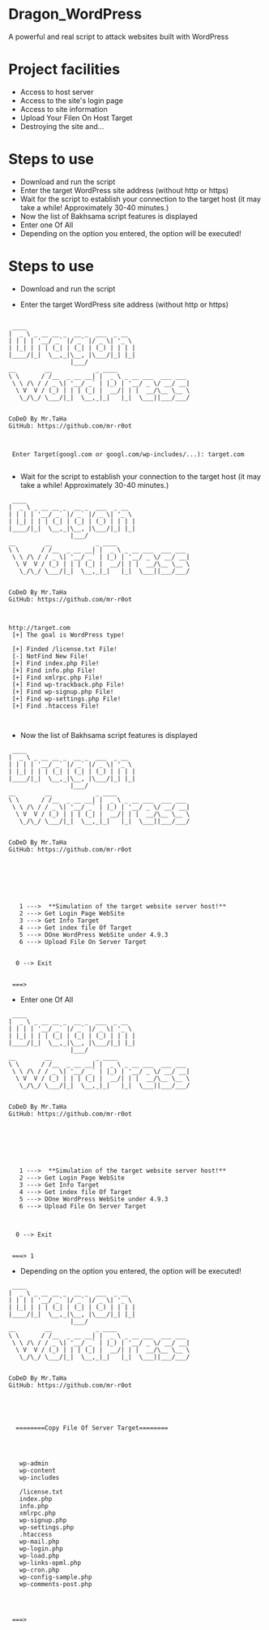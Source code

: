 Dragon_WordPress
=========== 
A powerful and real script to attack websites built with WordPress







Project facilities
=========== 
* Access to host server
* Access to the site's login page
* Access to site information
* Upload Your Filen On Host Target
* Destroying the site and...









Steps to use
=========== 
* Download and run the script
* Enter the target WordPress site address (without http or https)
* Wait for the script to establish your connection to the target host (it may take a while!  Approximately 30-40 minutes.)
* Now the list of Bakhsama script features is displayed
* Enter one Of All
* Depending on the option you entered, the option will be executed!












Steps to use
=========== 
* Download and run the script




* Enter the target WordPress site address (without http or https)
```

 ____
|  _ \ _ __ __ _  __ _  ___  _ __
| | | | '__/ _` |/ _` |/ _ \| '_ \
| |_| | | | (_| | (_| | (_) | | | |
|____/|_|  \__,_|\__, |\___/|_| |_|
                 |___/
__        __            _ ____
\ \      / /__  _ __ __| |  _ \ _ __ ___  ___ ___
 \ \ /\ / / _ \| '__/ _` | |_) | '__/ _ \/ __/ __|
  \ V  V / (_) | | | (_| |  __/| | |  __/\__ \__ \
   \_/\_/ \___/|_|  \__,_|_|   |_|  \___||___/___/


CoDeD By Mr.TaHa
GitHub: https://github.com/mr-r0ot



 Enter Target(googl.com or googl.com/wp-includes/...): target.com


```
 

* Wait for the script to establish your connection to the target host (it may take a while!  Approximately 30-40 minutes.)
```
 ____
|  _ \ _ __ __ _  __ _  ___  _ __
| | | | '__/ _` |/ _` |/ _ \| '_ \
| |_| | | | (_| | (_| | (_) | | | |
|____/|_|  \__,_|\__, |\___/|_| |_|
                 |___/
__        __            _ ____
\ \      / /__  _ __ __| |  _ \ _ __ ___  ___ ___
 \ \ /\ / / _ \| '__/ _` | |_) | '__/ _ \/ __/ __|
  \ V  V / (_) | | | (_| |  __/| | |  __/\__ \__ \
   \_/\_/ \___/|_|  \__,_|_|   |_|  \___||___/___/


CoDeD By Mr.TaHa
GitHub: https://github.com/mr-r0ot



http://target.com
 [+] The goal is WordPress type!

 [+] Finded /license.txt File!
 [-] NotFind New File!
 [+] Find index.php File!
 [+] Find info.php File!
 [+] Find xmlrpc.php File!
 [+] Find wp-trackback.php File!
 [+] Find wp-signup.php File!
 [+] Find wp-settings.php File!
 [+] Find .htaccess File!



```
* Now the list of Bakhsama script features is displayed
```
 ____
|  _ \ _ __ __ _  __ _  ___  _ __
| | | | '__/ _` |/ _` |/ _ \| '_ \
| |_| | | | (_| | (_| | (_) | | | |
|____/|_|  \__,_|\__, |\___/|_| |_|
                 |___/
__        __            _ ____
\ \      / /__  _ __ __| |  _ \ _ __ ___  ___ ___
 \ \ /\ / / _ \| '__/ _` | |_) | '__/ _ \/ __/ __|
  \ V  V / (_) | | | (_| |  __/| | |  __/\__ \__ \
   \_/\_/ \___/|_|  \__,_|_|   |_|  \___||___/___/


CoDeD By Mr.TaHa
GitHub: https://github.com/mr-r0ot







   1 --->  **Simulation of the target website server host!**
   2 ---> Get Login Page WebSite
   3 ---> Get Info Target
   4 ---> Get index file Of Target
   5 ---> DOne WordPress WebSite under 4.9.3
   6 ---> Upload File On Server Target


  0 --> Exit


 ===>

```
* Enter one Of All
```
 ____
|  _ \ _ __ __ _  __ _  ___  _ __
| | | | '__/ _` |/ _` |/ _ \| '_ \
| |_| | | | (_| | (_| | (_) | | | |
|____/|_|  \__,_|\__, |\___/|_| |_|
                 |___/
__        __            _ ____
\ \      / /__  _ __ __| |  _ \ _ __ ___  ___ ___
 \ \ /\ / / _ \| '__/ _` | |_) | '__/ _ \/ __/ __|
  \ V  V / (_) | | | (_| |  __/| | |  __/\__ \__ \
   \_/\_/ \___/|_|  \__,_|_|   |_|  \___||___/___/


CoDeD By Mr.TaHa
GitHub: https://github.com/mr-r0ot







   1 --->  **Simulation of the target website server host!**
   2 ---> Get Login Page WebSite
   3 ---> Get Info Target
   4 ---> Get index file Of Target
   5 ---> DOne WordPress WebSite under 4.9.3
   6 ---> Upload File On Server Target



  0 --> Exit


 ===> 1

```
* Depending on the option you entered, the option will be executed!


```
 ____
|  _ \ _ __ __ _  __ _  ___  _ __
| | | | '__/ _` |/ _` |/ _ \| '_ \
| |_| | | | (_| | (_| | (_) | | | |
|____/|_|  \__,_|\__, |\___/|_| |_|
                 |___/
__        __            _ ____
\ \      / /__  _ __ __| |  _ \ _ __ ___  ___ ___
 \ \ /\ / / _ \| '__/ _` | |_) | '__/ _ \/ __/ __|
  \ V  V / (_) | | | (_| |  __/| | |  __/\__ \__ \
   \_/\_/ \___/|_|  \__,_|_|   |_|  \___||___/___/


CoDeD By Mr.TaHa
GitHub: https://github.com/mr-r0ot





  ========Copy File Of Server Target========




   wp-admin
   wp-content
   wp-includes
   
   /license.txt
   index.php
   info.php
   xmlrpc.php
   wp-signup.php
   wp-settings.php
   .htaccess
   wp-mail.php
   wp-login.php
   wp-load.php
   wp-links-opml.php
   wp-cron.php
   wp-config-sample.php
   wp-comments-post.php




 ===>

```
